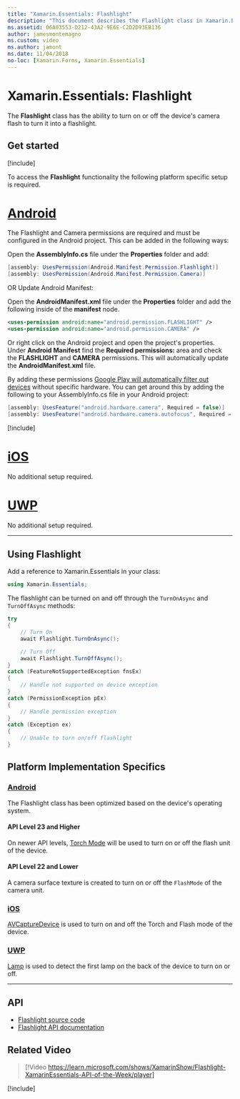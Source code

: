 ```yaml
---
title: "Xamarin.Essentials: Flashlight"
description: "This document describes the Flashlight class in Xamarin.Essentials, which has the ability to turn on or off the device's camera flash to turn it into a flashlight."
ms.assetid: 06A03553-D212-43A2-9E6E-C2D2D93EB136
author: jamesmontemagno
ms.custom: video
ms.author: jamont
ms.date: 11/04/2018
no-loc: [Xamarin.Forms, Xamarin.Essentials]
---
```


# Xamarin.Essentials: Flashlight

The **Flashlight** class has the ability to turn on or off the device's camera flash to turn it into a flashlight.

## Get started

[!include[](~/essentials/includes/get-started.md)]

To access the **Flashlight** functionality the following platform specific setup is required.

# [Android](#tab/android)

The Flashlight and Camera permissions are required and must be configured in the Android project. This can be added in the following ways:

Open the **AssemblyInfo.cs** file under the **Properties** folder and add:

```csharp
[assembly: UsesPermission(Android.Manifest.Permission.Flashlight)]
[assembly: UsesPermission(Android.Manifest.Permission.Camera)]
```

OR Update Android Manifest:

Open the **AndroidManifest.xml** file under the **Properties** folder and add the following inside of the **manifest** node.

```xml
<uses-permission android:name="android.permission.FLASHLIGHT" />
<uses-permission android:name="android.permission.CAMERA" />
```

Or right click on the Android project and open the project's properties. Under **Android Manifest** find the **Required permissions:** area and check the **FLASHLIGHT** and **CAMERA** permissions. This will automatically update the **AndroidManifest.xml** file.

By adding these permissions [Google Play will automatically filter out devices](https://developer.android.com/guide/topics/manifest/uses-feature-element.html#permissions-features) without specific hardware. You can get around this by adding the following to your AssemblyInfo.cs file in your Android project:

```csharp
[assembly: UsesFeature("android.hardware.camera", Required = false)]
[assembly: UsesFeature("android.hardware.camera.autofocus", Required = false)]
```

[!include[](~/essentials/includes/android-permissions.md)]

# [iOS](#tab/ios)

No additional setup required.

# [UWP](#tab/uwp)

No additional setup required.

-----

## Using Flashlight

Add a reference to Xamarin.Essentials in your class:

```csharp
using Xamarin.Essentials;
```

The flashlight can be turned on and off through the `TurnOnAsync` and `TurnOffAsync` methods:

```csharp
try
{
    // Turn On
    await Flashlight.TurnOnAsync();

    // Turn Off
    await Flashlight.TurnOffAsync();
}
catch (FeatureNotSupportedException fnsEx)
{
    // Handle not supported on device exception
}
catch (PermissionException pEx)
{
    // Handle permission exception
}
catch (Exception ex)
{
    // Unable to turn on/off flashlight
}
```

## Platform Implementation Specifics

### [Android](#tab/android)

The Flashlight class has been optimized based on the device's operating system.

#### API Level 23 and Higher

On newer API levels, [Torch Mode](https://developer.android.com/reference/android/hardware/camera2/CameraManager.html#setTorchMode) will be used to turn on or off the flash unit of the device.

#### API Level 22 and Lower

A camera surface texture is created to turn on or off the `FlashMode` of the camera unit.

### [iOS](#tab/ios)

[AVCaptureDevice](xref:AVFoundation.AVCaptureDevice) is used to turn on and off the Torch and Flash mode of the device.

### [UWP](#tab/uwp)

[Lamp](/uwp/api/windows.devices.lights.lamp) is used to detect the first lamp on the back of the device to turn on or off.

-----

## API

- [Flashlight source code](https://github.com/xamarin/Essentials/tree/main/Xamarin.Essentials/Flashlight)
- [Flashlight API documentation](xref:Xamarin.Essentials.Flashlight)

## Related Video

> [!Video https://learn.microsoft.com/shows/XamarinShow/Flashlight-XamarinEssentials-API-of-the-Week/player]

[!include[](~/essentials/includes/xamarin-show-essentials.md)]
